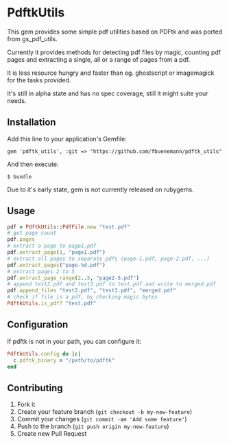 # PdftkUtils

This gem provides some simple pdf utilities based on PDFtk and was ported from gs\_pdf\_utils.

Currently it provides methods for detecting pdf files by magic, counting pdf pages
and extracting a single, all or a range of pages from a pdf.

It is less resource hungry and faster than eg. ghostscript or imagemagick for the tasks provided.

It's still in alpha state and has no spec coverage, still it might suite your needs.

## Installation

Add this line to your application's Gemfile:

    gem 'pdftk_utils', :git => "https://github.com/fbuenemann/pdftk_utils"

And then execute:

    $ bundle

Due to it's early state, gem is not currently released on rubygems.

## Usage

```ruby
pdf = PdftkUtils::PdfFile.new "test.pdf"
# get page count
pdf.pages
# extract a page to page1.pdf
pdf.extract_page(1, "page1.pdf")
# extract all pages to separate pdfs (page-1.pdf, page-2.pdf, ...)
pdf.extract_pages("page-%d.pdf")
# extract pages 2 to 5
pdf.extract_page_range(2..5, "page2-5.pdf")
# append test2.pdf and test3.pdf to test.pdf and write to merged.pdf
pdf.append_files "test2.pdf", "test3.pdf", "merged.pdf"
# check if file is a pdf, by checking magic bytes
PdftkUtils.is_pdf? "test.pdf"
```

## Configuration

If pdftk is not in your path, you can configure it:
```ruby
PdftkUtils.config do |c|
  c.pdftk_binary = "/path/to/pdftk"
end
```

## Contributing

1. Fork it
2. Create your feature branch (`git checkout -b my-new-feature`)
3. Commit your changes (`git commit -am 'Add some feature'`)
4. Push to the branch (`git push origin my-new-feature`)
5. Create new Pull Request
